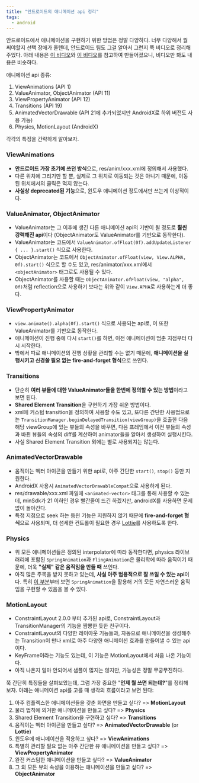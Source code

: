 ```yaml
---
title: "안드로이드의 애니메이션 api 정리"
tags:
  - android
---
```


안드로이드에서 애니메이션을 구현하기 위한 방법은 정말 다양하다.
너무 다양해서 뭘 써야할지 선택 장애가 올텐데, 안드로이드 팀도 그걸 알아서 그런지 쭉 비디오로 정리해 주었다.
아래 내용은 [이 비디오](https://www.youtube.com/watch?v=N_x7SV3I3P0)와 [이 비디오](https://www.youtube.com/watch?v=f3Lm8iOr4mE)를 참고하여 만들어졌으니, 비디오만 봐도 내용은 비슷하다.

애니메이션 api 종류:
1. ViewAnimations (API 1)
2. ValueAnimator, ObjectAnimator (API 11)
3. ViewPropertyAnimator (API 12)
4. Transitions (API 19)
5. AnimatedVectorDrawable (API 21에 추가되었지만 AndroidX로 하위 버전도 사용 가능)
6. Physics, MotionLayout (AndroidX)

각각의 특징을 간략하게 알아보자.

### ViewAnimations

- **안드로이드 가장 초기에 쓰던 방식**으로, res/anim/xxx.xml에 정의해서 사용했다.
- 다른 위치에 그리기만 할 뿐, 실제로 그 위치로 이동되는 것은 아니기 때문에, 이동된 위치에서의 클릭은 먹지 않는다.
- **사실상 deprecated된 기능**으로, 윈도우 애니메이션 정도에서만 쓰는게 이상적이다.

### ValueAnimator, ObjectAnimator

- ValueAnimator는 그 이후에 생긴 다른 애니메이션 api의 기반이 될 정도로 **훨씬 강력해진 api**이다 (ObjectAnimator도 ValueAnimator를 기반으로 동작한다).
- ValueAnimator는 코드에서 `ValueAnimator.ofFloat(0f).addUpdateListener { ... }.start()` 식으로 사용한다.
- ObjectAnimator는 코드에서 `ObjectAnimator.ofFloat(view, View.ALPHA, 0f).start()` 식으로 할 수도 있고, res/animator/xxx.xml에서 `<objectAnimator>` 태그로도 사용될 수 있다.
- ObjectAnimator를 사용할 때는 `ObjectAnimator.ofFloat(view, "alpha", 0f)`처럼 reflection으로 사용하기 보다는 위와 같이 `View.APHA`로 사용하는게 더 좋다.

### ViewPropertyAnimator

- `view.animate().alpha(0f).start()` 식으로 사용되는 api로, 이 또한 ValueAnimator를 기반으로 동작한다.
- 애니메이션이 진행 중에 다시 `start()`를 하면, 이전 애니메이션이 멈춘 지점부터 다시 시작한다.
- 밖에서 따로 애니메이션의 진행 상황을 관리할 수는 없기 때문에, **애니메이션을 실행시키고 신경쓸 필요 없는 fire-and-forget 형식**으로 쓰인다.

### Transitions

- 단순히 **여러 뷰들에 대한 ValueAnimator들을 한번에 정의할 수 있는 방법**이라고 보면 된다.
- **Shared Element Transition**을 구현하기 가장 쉬운 방법이다.
- xml에 커스텀 transition을 정의하여 사용할 수도 있고, 또다른 간단한 사용법으로는 `TransitionManager.beginDelayedTransition(viewGroup)`을 호출한 다음 해당 viewGroup에 있는 뷰들의 속성을 바꾸면,
다음 프레임에서 이전 뷰들의 속성과 바뀐 뷰들의 속성의 diff를 계산하여 animator들을 알아서 생성하여 실행시킨다.
- 사실 Shared Element Transition 외에는 별로 사용되지는 않는다.

### AnimatedVectorDrawable

- 움직이는 벡터 아이콘을 만들기 위한 api로, 아주 간단한 `start()`, `stop()` 등만 지원한다.
- AndroidX 사용시 `AnimatedVectorDrawableCompat`으로 사용하게 된다.
- res/drawable/xxx.xml 파일에 `<animated-vector>` 태그를 통해 사용할 수 있는데, minSdk가 21 이하인 경우 빨간줄이 뜨긴 하겠지만, androidX를 사용하면 문제 없이 돌아간다.
- 특정 지점으로 seek 하는 등읜 기능은 지원하지 않기 때문에 **fire-and-forget 형식**으로 사용되며, 더 섬세한 컨트롤이 필요한 경우 [Lottie](https://github.com/airbnb/lottie-android)를 사용하도록 한다.

### Physics

- 위 모든 애니메이션들은 정의된 interpolator에 따라 동작한다면, physics 라이브러리에 포함된 `SpringAnimation`과 `FlingAnimation`은 물리학에 따라 움직이기 때문에, 더욱 **"실제" 같은 움직임을 만들 때** 쓰인다.
- 아직 많은 주목을 받지 못하고 있는데, **사실 아주 범용적으로 잘 쓰일 수 있는 api**이다. 특히 [이 부분](https://youtu.be/f3Lm8iOr4mE?t=700)부터 보면 `SpringAnimation`을 활용해 거의 모든 자연스러운 움직임을 구현할 수 있음을 볼 수 있다.

### MotionLayout

- ConstraintLayout 2.0.0 부터 추가된 api로, ConstraintLayout과 TransitionManager의 기능을 짬뽕한 듯한 친구이다.
- ConstraintLayout의 다양한 레이아웃 기능들과, 자동으로 애니메이션을 생성해주는 Transition이 만나 xml로 아주 다양한 애니메이션 효과를 만들어낼 수 있는 api이다.
- KeyFrame이라는 기능도 있는데, 이 기능은 MotionLayout에서 처음 나온 기능이다.
- 아직 나온지 얼마 안되어서 샘플이 많지는 않지만, 가능성은 정말 무궁무진하다.

쭉 간단히 특징들을 살펴보았는데, 그럼 가장 중요한 "**언제 뭘 쓰면 되는데?**"를 정리해보자.
아래는 애니메이션 api를 고를 때 생각의 흐름이라고 보면 된다:

1. 아주 컴플렉스한 애니메이션들을 갖춘 화면을 만들고 싶다? => **MotionLayout**
2. 물리 법칙에 의거한 애니메이션을 만들고 싶다? => **Physics**
3. Shared Element Transition을 구현하고 싶다? => **Transitions**
4. 움직이는 벡터 아이콘을 만들고 싶다? => **AnimatedVectorDrawable** (or **Lottie**)
5. 윈도우에 애니메이션을 적용하고 싶다? => **ViewAnimations**
6. 특별히 관리할 필요 없는 아주 간단한 뷰 애니메이션을 만들고 싶다? => **ViewPropertyAnimator**
7. 완전 커스텀한 애니메이션을 만들고 싶다? => **ValueAnimator**
8. 그 외 모든 뷰의 속성을 이용하는 애니메이션을 만들고 싶다? => **ObjectAnimator**